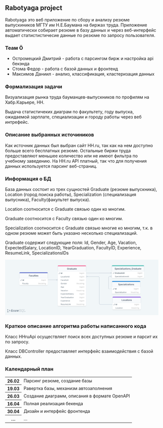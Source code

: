 ## Rabotyaga project

Rabotyaga это веб приложение по сбору и анализу резюме выпускиников МГТУ им Н.Е.Баумана на биржах труда. Приложение автоматически собирает резюме в базу данных и через веб-интерфейс выдает статистистичесие данные по резюме по запросу пользователя.

### Теам Ö

*   Остромецкий Дмитрий - работа с парсингом бирж и настройка api бекэнда
*   Стома Федор - работа с базой данных и фронтенд
*   Максимов Даниил - анализ, классификация, кластеризация данных
### Формализация задачи

Визуализация рынка труда бауманцев-выпускников по профилям на Хабр.Карьере, HH.

Выдача статистичеких диаграм по факультету, году выпуска, ожидаемой зарплате, специализации и городу работы через веб интрефейс.

### Описание выбранных источиников

Как источник данных был выбран сайт HH.ru, так как на нем доступно больше всего бесплатных резюме. Остальные биржи труда предоставляют меньшее количество или не имеют фильтра по учебному заведению. На HH.ru API платный, так что для получения данных используется парсинг веб-страниц.

### Информация о БД

База данных состоит из трех сущностей Graduate (резюме выпускника), Location (город поиска работы), Specialization (специализация выпусника), Faculty(факультет выпуска).

Location соотносится с Graduate связью один ко многим.

Graduate соотносится с Faculty связью один ко многим.

Specialization соотносится с Graduate связью многие ко многим, т.к. в одном резюме может быть указано несколько специализаций.

Graduate содержит следующие поля: Id, Gender, Age, Vacation, ExpectedSalary, LocationID, YearGraduation, FacultyID, Experience, ResumeLink, SpecializationsIDs

![alt text](/umlaut/Sourse/drawSQL-o-database.png)

### Краткое описание алгоритма работы написанного кода

Класс HHruApi осуществляет поиск всех доступных резюме и парсит их по запросу.

Класс DBController предоставляет интерфейс взаимодействия с базой данных.

### Календарный план

<table><tbody><tr><th>26.02</th><td>Парсинг резюме, создание базы</td></tr><tr><th>19.03</th><td>Равертка базы, механизм автозаполнения</td></tr><tr><th>26.03</th><td>Создание диаграмм, описания в формате OpenAPI</td></tr><tr><th>16.04</th><td>Полная реализация бекенда</td></tr><tr><th>30.04</th><td>Дизайн и интерфейс фронтенда</td></tr><tr><th>…</th><td>…</td></tr></tbody></table>
